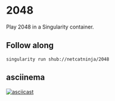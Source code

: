 # 2048
Play 2048 in a Singularity container.

## Follow along

`singularity run shub://netcatninja/2048`

## asciinema

[![asciicast](https://asciinema.org/a/243303.svg)](https://asciinema.org/a/243303)

